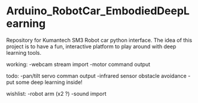 # Arduino_RobotCar_EmbodiedDeepLearning

Repository for Kumantech SM3 Robot car python interface. The idea of this project is to have a fun, interactive platform to play around with deep learning tools. 

working: 
-webcam stream import 
-motor command output 

todo: 
-pan/tilt servo comman output 
-infrared sensor obstacle avoidance 
-put some deep learning inside! 

wishlist: 
-robot arm (x2 ?) 
-sound import 

